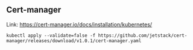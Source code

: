 ## Cert-manager

Link: https://cert-manager.io/docs/installation/kubernetes/

```ShellSession
kubectl apply --validate=false -f https://github.com/jetstack/cert-manager/releases/download/v1.0.1/cert-manager.yaml
```
